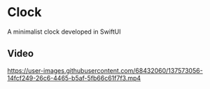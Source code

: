 # Clock
A minimalist clock developed in SwiftUI

## Video

https://user-images.githubusercontent.com/68432060/137573056-14fcf249-26c6-4465-b5af-5fb66c61f7f3.mp4

